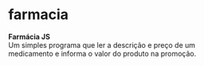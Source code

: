 # farmacia
 **Farmácia JS**  
 Um simples programa que ler a descrição e preço de um  
medicamento e informa o valor do produto na promoção.